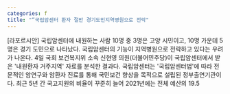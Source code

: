 ```yaml
---
categories: f
title: "“국립암센터 환자 절반 경기도민지역병원으로 전락"
---
```

[라포르시안] 국립암센터에 내원하는 사람 10명 중 3명은 고양 시민이고, 10명 가운데 5명은 경기 도민으로 나타났다. 국립암센터의 기능이 지역병원으로 전락하고 있다는 우려가 나온다. 4일 국회 보건복지위 소속 신현영 의원(더불어민주당)이 국립암센터에서 받은 &#39;내원환자 거주지역&#39; 자료를 분석한 결과다. 국립암센터는 &#39;국립암센터법&#39;에 따라 전문적인 암연구와 암환자 진료를 통해 국민보건 향상을 목적으로 설립된 정부출연기관이다. 최근 5년 간 국고지원의 비율이 꾸준히 늘어 2021년에는 전체 예산의 19.5
